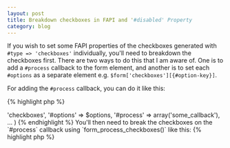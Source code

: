 ```yaml
--- 
layout: post
title: Breakdown checkboxes in FAPI and '#disabled' Property
category: blog
---
```


If you wish to set some FAPI properties of the checkboxes generated with `#type => 'checkboxes'` individually, you'll need to breakdown the checkboxes first. There are two ways to do this that I am aware of. One is to add a `#process` callback to the form element, and another is to set each `#options` as a separate element e.g. `$form['checkboxes'][{#option-key}]`.

For adding the `#process` callback, you can do it like this:

{% highlight php %}
<?php
$form['checkboxes'] = array(
  '#type' => 'checkboxes',
  '#options' => $options,
  '#process' => array('some_callback'),
  ...
)
{% endhighlight %}

You'll then need to break the checkboxes on the `#process` callback using `form_process_checkboxes()` like this:

{% highlight php %}
<?php

function some_callback($element) {
  $element = form_process_checkboxes($element);
  foreach (element_children($element) as $key) {
    // You now have access to each '#option' properties.
    $element[$key]['#default_value'] = 'foo';
    print $element[$key]['#title'];
  }

  return $element;
}
{% endhighlight %}

If you are altering an existing form, you might want to add the `#process` callback into the array rather than doing `array('some_callback')`. See the note [here](http://api.drupal.org/api/drupal/developer%21topics%21forms_api_reference.html/7#process). Also, by this time, the element might have already gone through the `form_process_checkboxes`, so there is no need to call that function.

The other way is to set each `#options` during form generation or alteration. This is thanks to `form_process_checkboxes`. I don't think this is mentioned in the FAPI documentation but I was able to find this [comment](http://drupal.org/node/342316#comment-4732130). To set each property for the checkbox on form generation or alteration, you can do it like this:

{% highlight php %}
<?php

foreach ($form['checkboxes']['#options'] as $key) {
  $form['checkboxes'][$key]['#title'] = t('Foo');
  $form['checkboxes'][$key]['#default_value'] = t('Bar');
}
{% endhighlight %}

You won't be needing `form_process_checkboxes` with this method.

I'm not sure which one is the recommended way though I think both will work just fine. But the first method would probably be a bit longer.

For the `#disabled` property, one thing I noticed is when a checkbox is checked by default but has the `#disabled` property, the submitted value for that checkbox becomes 'empty'. I haven't found out why though. It might be somewhere in `form_type_checkbox_value()`. All I have is [this link](http://drupal.stackexchange.com/a/4137) which provided me a hint.
